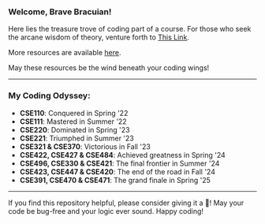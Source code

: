 ### Welcome, Brave Bracuian!

Here lies the treasure trove of coding part of a course. For those who seek the arcane wisdom of theory, venture forth to [This Link](https://relieved-colony-a7f.notion.site/BRACU-Resource-00424ae06e1043c7afd3e37d0e92b82d?pvs=4).

More resources are available [here](https://docs.google.com/spreadsheets/d/1_wSiAzh9iBO2Dktt_V1rGAyJGvRRr-TQyUzuLPNmFSo/edit?gid=0#gid=0).

May these resources be the wind beneath your coding wings!

---

### My Coding Odyssey:
- **CSE110**: Conquered in Spring '22
- **CSE111**: Mastered in Summer '22
- **CSE220**: Dominated in Spring '23
- **CSE221**: Triumphed in Summer '23
- **CSE321 & CSE370**: Victorious in Fall '23
- **CSE422, CSE427 & CSE484**: Achieved greatness in Spring '24
- **CSE496, CSE330 & CSE421**: The final frontier in Summer '24
- **CSE423, CSE447 & CSE420**: The end of the road in Fall '24
- **CSE391, CSE470 & CSE471**: The grand finale in Spring '25

---

If you find this repository helpful, please consider giving it a 🌟! May your code be bug-free and your logic ever sound. Happy coding!
